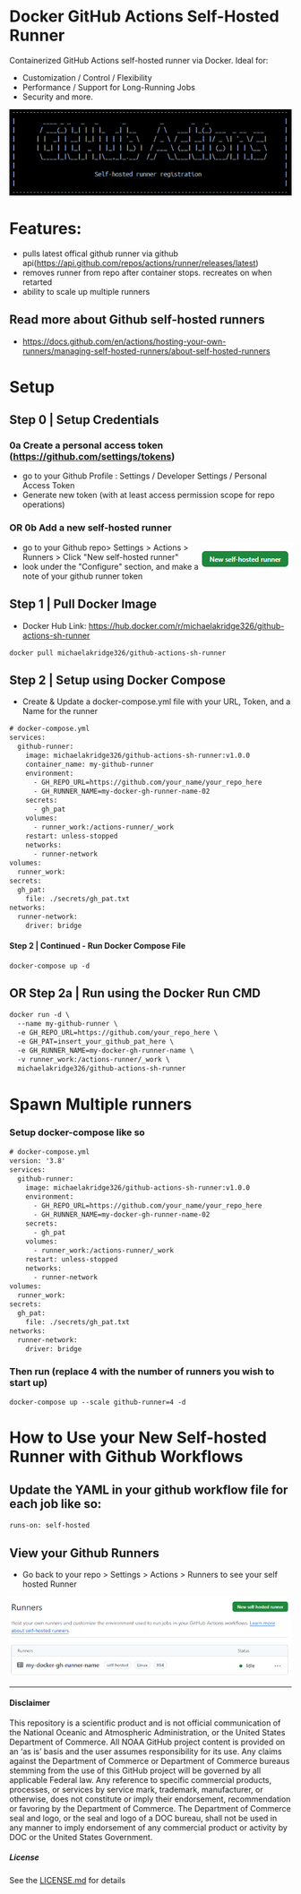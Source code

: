 # Docker GitHub Actions Self-Hosted Runner
Containerized GitHub Actions self-hosted runner via Docker. Ideal for:
- Customization / Control / Flexibility
- Performance / Support for Long-Running Jobs
- Security and more.

<img src="https://github.com/MichaelAkridge-NOAA/docker-github-actions-runner/raw/main/docs/images/00.png" />

# Features:
- pulls latest offical github runner via github api(https://api.github.com/repos/actions/runner/releases/latest)
- removes runner from repo after container stops. recreates on when retarted
- ability to scale up multiple runners

## Read more about Github self-hosted runners
- https://docs.github.com/en/actions/hosting-your-own-runners/managing-self-hosted-runners/about-self-hosted-runners

# Setup
## Step 0 | Setup Credentials 
### 0a Create a personal access token (https://github.com/settings/tokens)
- go to your Github Profile : Settings / Developer Settings / Personal Access Token
- Generate new token (with at least access permission scope for repo operations) 

### OR 0b Add a new self-hosted runner 
<img src="https://github.com/MichaelAkridge-NOAA/docker-github-actions-runner/raw/main/docs/images/01.png" align="right"  />

- go to your Github repo> Settings > Actions > Runners > Click "New self-hosted runner"
- look under the "Configure" section, and make a note of your github runner token

## Step 1 | Pull Docker Image
- Docker Hub Link: https://hub.docker.com/r/michaelakridge326/github-actions-sh-runner

```
docker pull michaelakridge326/github-actions-sh-runner
```
## Step 2 | Setup using Docker Compose
- Create & Update a docker-compose.yml file with your URL, Token, and a Name for the runner
```
# docker-compose.yml
services:
  github-runner:
    image: michaelakridge326/github-actions-sh-runner:v1.0.0
    container_name: my-github-runner
    environment:
      - GH_REPO_URL=https://github.com/your_name/your_repo_here 
      - GH_RUNNER_NAME=my-docker-gh-runner-name-02
    secrets:
      - gh_pat
    volumes:
      - runner_work:/actions-runner/_work
    restart: unless-stopped
    networks:
      - runner-network
volumes:
  runner_work:
secrets:
  gh_pat:
    file: ./secrets/gh_pat.txt
networks:
  runner-network:
    driver: bridge
```
#### Step 2 | Continued - Run Docker Compose File
```
docker-compose up -d
```
## OR Step 2a | Run using the Docker Run CMD
```
docker run -d \
  --name my-github-runner \
  -e GH_REPO_URL=https://github.com/your_repo_here \
  -e GH_PAT=insert_your_github_pat_here \
  -e GH_RUNNER_NAME=my-docker-gh-runner-name \
  -v runner_work:/actions-runner/_work \
  michaelakridge326/github-actions-sh-runner
```
# Spawn Multiple runners 
### Setup docker-compose like so
```
# docker-compose.yml
version: '3.8'
services:
  github-runner:
    image: michaelakridge326/github-actions-sh-runner:v1.0.0
    environment:
      - GH_REPO_URL=https://github.com/your_name/your_repo_here 
      - GH_RUNNER_NAME=my-docker-gh-runner-name-02
    secrets:
      - gh_pat
    volumes:
      - runner_work:/actions-runner/_work
    restart: unless-stopped
    networks:
      - runner-network
volumes:
  runner_work:
secrets:
  gh_pat:
    file: ./secrets/gh_pat.txt
networks:
  runner-network:
    driver: bridge
```
### Then run (replace 4 with the number of runners you wish to start up)
```
docker-compose up --scale github-runner=4 -d
```
# How to Use your New Self-hosted Runner with Github Workflows
## Update the YAML in your github workflow file for each job like so:
```
runs-on: self-hosted
```
## View your Github Runners
- Go back to your repo > Settings > Actions > Runners  to see your self hosted Runner

<img src="https://github.com/MichaelAkridge-NOAA/docker-github-actions-runner/raw/main/docs/images/03.png"/>

----------
#### Disclaimer
This repository is a scientific product and is not official communication of the National Oceanic and Atmospheric Administration, or the United States Department of Commerce. All NOAA GitHub project content is provided on an ‘as is’ basis and the user assumes responsibility for its use. Any claims against the Department of Commerce or Department of Commerce bureaus stemming from the use of this GitHub project will be governed by all applicable Federal law. Any reference to specific commercial products, processes, or services by service mark, trademark, manufacturer, or otherwise, does not constitute or imply their endorsement, recommendation or favoring by the Department of Commerce. The Department of Commerce seal and logo, or the seal and logo of a DOC bureau, shall not be used in any manner to imply endorsement of any commercial product or activity by DOC or the United States Government.

##### License
See the [LICENSE.md](./LICENSE.md) for details
